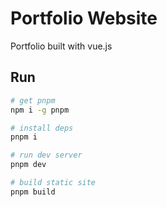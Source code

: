 # Portfolio Website

Portfolio built with vue.js

## Run

```bash
# get pnpm
npm i -g pnpm

# install deps
pnpm i

# run dev server
pnpm dev

# build static site
pnpm build
```
